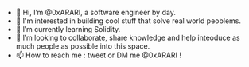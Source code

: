 - 👋 Hi, I’m @0xARARI, a software engineer by day.
- 👀 I'm interested in building cool stuff that solve real world peoblems.
- 🌱 I’m currently learning Solidity.
- 💞️ I’m looking to collaborate, share knowledge and help inteoduce as much people as possible into this space.
- 📫 How to reach me : tweet or DM me @0xARARI !

<!---
0xARARI/0xARARI is a ✨ special ✨ repository because its `README.md` (this file) appears on your GitHub profile.
You can click the Preview link to take a look at your changes.
--->
